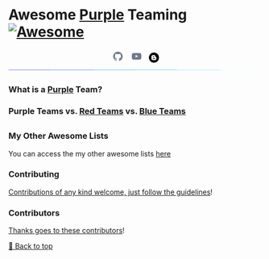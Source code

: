 # Awesome [Purple](https://www.checkpoint.com/cyber-hub/cyber-security/what-is-a-purple-team/) Teaming [![Awesome](https://awesome.re/badge.svg)](https://awesome.re)
<p align="center">
    <a href="https://github.com/cybersecurity-dev/"><img height="25" src="https://github.com/cybersecurity-dev/cybersecurity-dev/blob/main/assets/github.svg" alt="GitHub"></a>
    &nbsp;
    <a href="https://www.youtube.com/@CyberThreatDefence"><img height="25" src="https://github.com/cybersecurity-dev/cybersecurity-dev/blob/main/assets/youtube.svg" alt="YouTube"></a>
    &nbsp;
    <a href="https://cyberthreatdefence.com/my_awesome_lists"><img height="20" src="https://github.com/cybersecurity-dev/cybersecurity-dev/blob/main/assets/blog.svg" alt="My Awesome Lists"></a>
    <img src="https://github.com/cybersecurity-dev/cybersecurity-dev/blob/main/assets/bar.gif">
</p>


### What is a [Purple](https://www.crowdstrike.com/en-us/cybersecurity-101/advisory-services/purple-teaming) Team?


### Purple Teams vs. [Red Teams](https://github.com/cybersecurity-dev/awesome-red-teaming) vs. [Blue Teams](https://github.com/cybersecurity-dev/awesome-blue-teaming)


##
### My Other Awesome Lists
You can access the my other awesome lists [here](https://cyberthreatdefence.com/my_awesome_lists)

### Contributing

[Contributions of any kind welcome, just follow the guidelines](contributing.md)!

### Contributors

[Thanks goes to these contributors](https://github.com/cybersecurity-dev/awesome-purple-teaming/graphs/contributors)!

[🔼 Back to top](#awesome-purple-teaming-)
